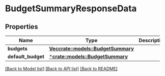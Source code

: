 # BudgetSummaryResponseData

## Properties

Name | Type | Description | Notes
------------ | ------------- | ------------- | -------------
**budgets** | [**Vec<crate::models::BudgetSummary>**](BudgetSummary.md) |  | 
**default_budget** | [***crate::models::BudgetSummary**](BudgetSummary.md) |  | [optional] 

[[Back to Model list]](../README.md#documentation-for-models) [[Back to API list]](../README.md#documentation-for-api-endpoints) [[Back to README]](../README.md)


